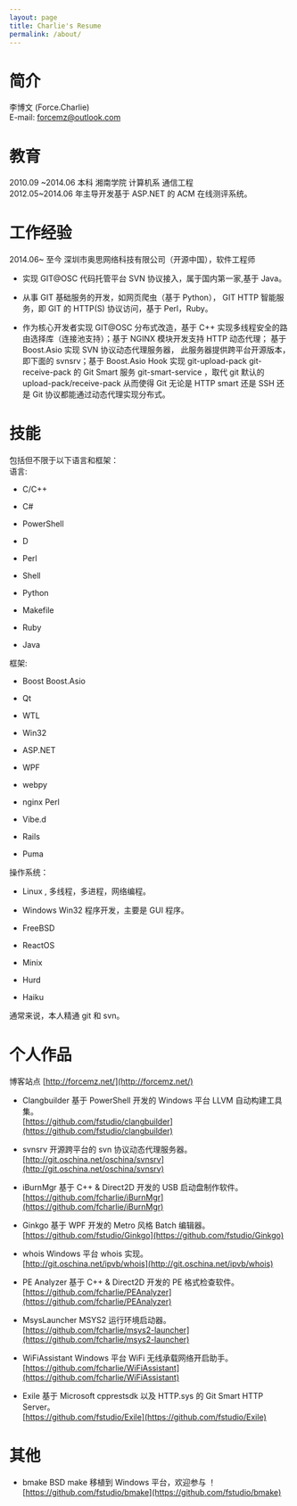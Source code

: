 ```yaml
---
layout: page
title: Charlie's Resume
permalink: /about/
---
```



# 简介       
李博文 (Force.Charlie)  
E-mail: forcemz@outlook.com  


# 教育  
2010.09 ~2014.06 本科 湘南学院 计算机系 通信工程  
2012.05~2014.06 年主导开发基于 ASP.NET 的 ACM 在线测评系统。

# 工作经验     
2014.06~ 至今 深圳市奥思网络科技有限公司（开源中国），软件工程师       
- 实现 GIT@OSC 代码托管平台 SVN 协议接入，属于国内第一家,基于 Java。        

- 从事 GIT 基础服务的开发，如网页爬虫（基于 Python）， GIT HTTP 智能服务，即 GIT 的 HTTP(S) 协议访问，基于 Perl，Ruby。    

- 作为核心开发者实现 GIT@OSC 分布式改造，基于 C++ 实现多线程安全的路由选择库（连接池支持）；基于 NGINX 模块开发支持 HTTP 动态代理；
基于 Boost.Asio 实现 SVN 协议动态代理服务器，   此服务器提供跨平台开源版本，即下面的 svnsrv；基于 Boost.Asio Hook 实现 git-upload-pack git-receive-pack 的
Git Smart 服务 git-smart-service ，取代 git 默认的 upload-pack/receive-pack 从而使得 Git 无论是 HTTP smart 还是 SSH 还是 Git 协议都能通过动态代理实现分布式。

# 技能     
包括但不限于以下语言和框架：  
语言:        

- C/C++     

- C#   

- PowerShell     

- D     

- Perl

- Shell     

- Python   

- Makefile   

- Ruby       

- Java      

框架:     

- Boost Boost.Asio   

- Qt  

- WTL   

- Win32  

- ASP.NET   

- WPF      

- webpy   

- nginx Perl   

- Vibe.d   

- Rails  

- Puma  

 操作系统：   

- Linux ,
多线程，多进程，网络编程。   

- Windows 
Win32 程序开发，主要是 GUI 程序。  

- FreeBSD   

- ReactOS   

- Minix  

- Hurd  

- Haiku  


通常来说，本人精通 git 和 svn。  


# 个人作品    
博客站点 [http://forcemz.net/](http://forcemz.net/)         

- Clangbuilder 基于 PowerShell 开发的 Windows 平台 LLVM 自动构建工具集。  
   [https://github.com/fstudio/clangbuilder](https://github.com/fstudio/clangbuilder)      

- svnsrv 开源跨平台的 svn 协议动态代理服务器。  
   [http://git.oschina.net/oschina/svnsrv](http://git.oschina.net/oschina/svnsrv)     
   
- iBurnMgr 基于 C++ & Direct2D 开发的 USB 启动盘制作软件。  
   [https://github.com/fcharlie/iBurnMgr](https://github.com/fcharlie/iBurnMgr)      
   
- Ginkgo 基于 WPF 开发的 Metro 风格 Batch 编辑器。  
   [https://github.com/fstudio/Ginkgo](https://github.com/fstudio/Ginkgo)      
   
- whois Windows 平台 whois 实现。   
   [http://git.oschina.net/ipvb/whois](http://git.oschina.net/ipvb/whois)    
   
- PE Analyzer 基于 C++ & Direct2D 开发的 PE 格式检查软件。  
   [https://github.com/fcharlie/PEAnalyzer](https://github.com/fcharlie/PEAnalyzer)        
    
- MsysLauncher MSYS2 运行环境启动器。  
   [https://github.com/fcharlie/msys2-launcher](https://github.com/fcharlie/msys2-launcher)     
   
- WiFiAssistant Windows 平台 WiFi 无线承载网络开启助手。  
   [https://github.com/fcharlie/WiFiAssistant](https://github.com/fcharlie/WiFiAssistant)     
   
- Exile 基于 Microsoft cpprestsdk 以及 HTTP.sys 的 Git Smart HTTP Server。   
   [https://github.com/fstudio/Exile](https://github.com/fstudio/Exile)     

# 其他
- bmake BSD make 移植到 Windows 平台，欢迎参与 ！ [https://github.com/fstudio/bmake](https://github.com/fstudio/bmake)   
